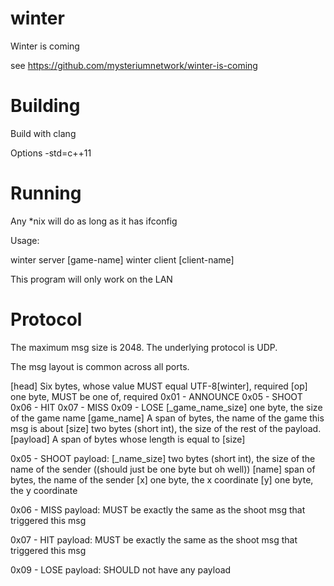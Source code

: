 # winter
Winter is coming

see https://github.com/mysteriumnetwork/winter-is-coming

# Building

Build with clang

Options -std=c++11

# Running

Any *nix will do as long as it has ifconfig

Usage:

  winter server [game-name]
  winter client [client-name]

This program will only work on the LAN

# Protocol

The maximum msg size is 2048.
The underlying protocol is UDP.

The msg layout is common across all ports.

[head] Six bytes, whose value MUST equal UTF-8[winter], required
[op] one byte, MUST be one of, required
  0x01 - ANNOUNCE
  0x05 - SHOOT
  0x06 - HIT
  0x07 - MISS
  0x09 - LOSE
[_game_name_size] one byte, the size of the game name
[game_name] A span of bytes, the name of the game this msg is about
[size] two bytes (short int), the size of the rest of the payload.
[payload] A span of bytes whose length is equal to [size]

0x05 - SHOOT
payload:
  [_name_size] two bytes (short int), the size of the name of the sender ((should just be one byte but oh well))
  [name] span of bytes, the name of the sender
  [x] one byte, the x coordinate
  [y] one byte, the y coordinate

0x06 - MISS
payload:
  MUST be exactly the same as the shoot msg that triggered this msg

0x07 - HIT
payload:
  MUST be exactly the same as the shoot msg that triggered this msg

0x09 - LOSE
payload:
  SHOULD not have any payload
